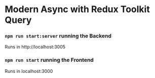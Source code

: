 # Modern Async with Redux Toolkit Query

### `npm run start:server` running the Backend

Runs in http://localhost:3005

### `npm run start` running the Frontend

Runs in localhost:3000
